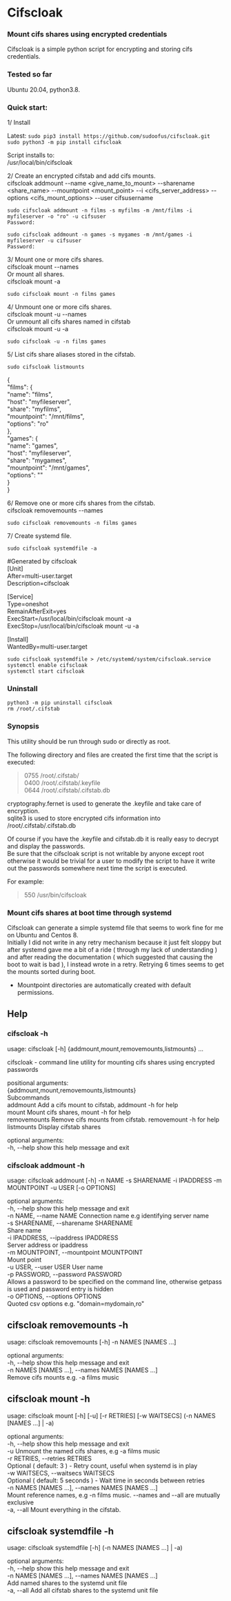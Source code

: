 # Cifscloak
### Mount cifs shares using encrypted credentials

Cifscloak is a simple python script for encrypting and storing cifs credentials.  

### Tested so far  
Ubuntu 20.04, python3.8.

### Quick start:  

1/ Install

Latest:
`sudo pip3 install https://github.com/sudoofus/cifscloak.git`  
`sudo python3 -m pip install cifscloak`  

Script installs to:  
/usr/local/bin/cifscloak  

2/ Create an encrypted cifstab and add cifs mounts.  
cifscloak addmount --name <give_name_to_mount> --sharename <share_name> --mountpoint <mount_point> --i <cifs_server_address> --options <cifs_mount_options> --user cifsusername

`sudo cifscloak addmount -n films -s myfilms -m /mnt/films -i myfileserver -o "ro" -u cifsuser`  
`Password:`  

`sudo cifscloak addmount -n games -s mygames -m /mnt/games -i myfileserver -u cifsuser`  
`Password:`

3/ Mount one or more cifs shares.  
cifscloak mount --names <name1> <name2>  
Or mount all shares.  
cifscloak mount -a  

`sudo cifscloak mount -n films games`

4/ Unmount one or more cifs shares.  
cifscloak mount -u --names <name1> <name2>  
Or unmount all cifs shares named in cifstab  
cifscloak mount -u -a  

`sudo cifscloak -u -n films games`

5/ List cifs share aliases stored in the cifstab.  

`sudo cifscloak listmounts`

  {  
      "films": {  
          "name": "films",  
          "host": "myfileserver",  
          "share": "myfilms",  
          "mountpoint": "/mnt/films",  
          "options": "ro"  
      },  
      "games": {  
          "name": "games",  
          "host": "myfileserver",  
          "share": "mygames",  
          "mountpoint": "/mnt/games",  
          "options": ""  
      }  
  }  

6/ Remove one or more cifs shares from the cifstab.  
cifscloak removemounts --names <name1> <name2>

`sudo cifscloak removemounts -n films games`

7/ Create systemd file.  

`sudo cifscloak systemdfile -a`

#Generated by cifscloak  
[Unit]  
After=multi-user.target  
Description=cifscloak  
  
[Service]  
Type=oneshot  
RemainAfterExit=yes  
ExecStart=/usr/local/bin/cifscloak mount -a  
ExecStop=/usr/local/bin/cifscloak mount -u -a  
  
[Install]  
WantedBy=multi-user.target  

`sudo cifscloak systemdfile > /etc/systemd/system/cifscloak.service`  
`systemctl enable cifscloak`  
`systemctl start cifscloak`  

### Uninstall
`python3 -m pip uninstall cifscloak`  
`rm /root/.cifstab`  

### Synopsis
This utility should be run through sudo or directly as root.

The following directory and files are created the first time that the script is executed:  
> 0755 /root/.cifstab/  
> 0400 /root/.cifstab/.keyfile  
> 0644 /root/.cifstab/.cifstab.db  

cryptography.fernet is used to generate the .keyfile and take care of encryption.  
sqlite3 is used to store encrypted cifs information into /root/.cifstab/.cifstab.db

Of course if you have the .keyfile and cifstab.db it is really easy to decrypt and display the passwords.  
Be sure that the cifscloak script is not writable by anyone except root otherwise it would be trivial for a user to modify the script to have it write out the passwords somewhere  next time the script is executed.

For example:  
> 550 /usr/bin/cifscloak

### Mount cifs shares at boot time through systemd
Cifscloak can generate a simple systemd file that seems to work fine for me on Ubuntu and Centos 8.  
Initially I did not write in any retry mechanism because it just felt sloppy but after systemd gave me a bit of a ride ( through my lack of understanding ) and after reading the documentation ( which suggested that causing the boot to wait is bad ), I instead wrote in a retry. Retrying 6 times seems to get the mounts sorted during boot. 

* Mountpoint directories are automatically created with default permissions.

## Help
### cifscloak -h
usage: cifscloak [-h] {addmount,mount,removemounts,listmounts} ...  
  
cifscloak - command line utility for mounting cifs shares using encrypted passwords  
  
positional arguments:  
  {addmount,mount,removemounts,listmounts}  
                        Subcommands  
    addmount            Add a cifs mount to cifstab, addmount -h for help  
    mount               Mount cifs shares, mount -h for help  
    removemounts        Remove cifs mounts from cifstab. removemount -h for help  
    listmounts          Display cifstab shares  
  
optional arguments:  
  -h, --help            show this help message and exit  
  
### cifscloak addmount -h

usage: cifscloak addmount [-h] -n NAME -s SHARENAME -i IPADDRESS -m MOUNTPOINT -u USER [-o OPTIONS]  
  
optional arguments:  
  -h, --help            show this help message and exit  
  -n NAME, --name NAME  Connection name e.g identifying server name  
  -s SHARENAME, --sharename SHARENAME  
                        Share name  
  -i IPADDRESS, --ipaddress IPADDRESS  
                        Server address or ipaddress  
  -m MOUNTPOINT, --mountpoint MOUNTPOINT  
                        Mount point  
  -u USER, --user USER  User name  
  -p PASSWORD, --password PASSWORD  
                        Allows a password to be specified on the command line, otherwise getpass is used and password entry is hidden  
  -o OPTIONS, --options OPTIONS  
                        Quoted csv options e.g. "domain=mydomain,ro"   
 
## cifscloak removemounts -h
  
usage: cifscloak removemounts [-h] -n NAMES [NAMES ...]  
  
optional arguments:  
  -h, --help            show this help message and exit  
  -n NAMES [NAMES ...], --names NAMES [NAMES ...]  
                        Remove cifs mounts e.g. -a films music  
  
## cifscloak mount -h

usage: cifscloak mount [-h] [-u] [-r RETRIES] [-w WAITSECS] (-n NAMES [NAMES ...] | -a)  
  
optional arguments:  
  -h, --help            show this help message and exit  
  -u                    Unmount the named cifs shares, e.g -a films music  
  -r RETRIES, --retries RETRIES  
                        Optional ( default: 3 ) - Retry count, useful when systemd is in play  
  -w WAITSECS, --waitsecs WAITSECS  
                        Optional ( default: 5 seconds ) - Wait time in seconds between retries  
  -n NAMES [NAMES ...], --names NAMES [NAMES ...]  
                        Mount reference names, e.g -n films music. --names and --all are mutually exclusive  
  -a, --all             Mount everything in the cifstab.  
  
## cifscloak systemdfile -h

usage: cifscloak systemdfile [-h] (-n NAMES [NAMES ...] | -a)  
  
optional arguments:  
  -h, --help            show this help message and exit  
  -n NAMES [NAMES ...], --names NAMES [NAMES ...]  
                        Add named shares to the systemd unit file  
  -a, --all             Add all cifstab shares to the systemd unit file  
  
